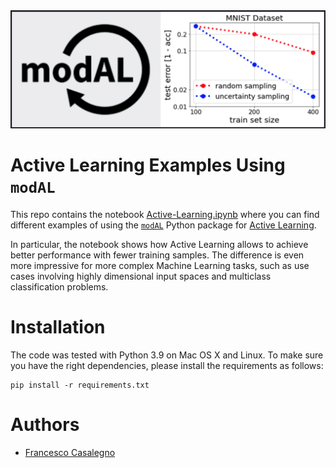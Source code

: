<img alt="Active Learning with modAL" src="active-learning-banner.png"/>

# Active Learning Examples Using `modAL`

This repo contains the notebook [Active-Learning.ipynb](Active-Learning.ipynb)
where you can find different examples of using the
[`modAL`](https://modal-python.readthedocs.io/en/latest/) Python package for
[Active Learning](https://en.wikipedia.org/wiki/Active_learning).

In particular, the notebook shows how Active Learning allows to achieve better
performance with fewer training samples. The difference is even more impressive
for more complex Machine Learning tasks, such as use cases involving highly
dimensional input spaces and multiclass classification problems.

# Installation

The code was tested with Python 3.9 on Mac OS X and Linux. To make sure you
have the right dependencies, please install the requirements as follows:

```commandline
pip install -r requirements.txt
```


# Authors
- [Francesco Casalegno](https://github.com/FrancescoCasalegno)
